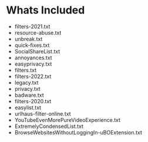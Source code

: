 # Whats Included
- filters-2021.txt
- resource-abuse.txt
- unbreak.txt
- quick-fixes.txt
- SocialShareList.txt
- annoyances.txt
- easyprivacy.txt
- filters.txt
- filters-2022.txt
- legacy.txt
- privacy.txt
- badware.txt
- filters-2020.txt
- easylist.txt
- urlhaus-filter-online.txt
- YouTubeEvenMorePureVideoExperience.txt
- ExtremelyCondensedList.txt
- BrowseWebsitesWithoutLoggingIn-uBOExtension.txt
